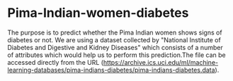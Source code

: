 # Pima-Indian-women-diabetes
The purpose is to predict whether the Pima Indian women shows signs of diabetes or not. We are using a dataset collected by "National Institute of Diabetes and Digestive and Kidney Diseases" which consists of a number of attributes which would help us to perform this prediction.The file can be accessed directly from the URL (https://archive.ics.uci.edu/ml/machine-learning-databases/pima-indians-diabetes/pima-indians-diabetes.data).
